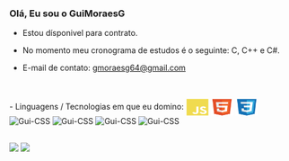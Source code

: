 ### Olá, Eu sou o GuiMoraesG

- Estou dísponivel para contrato.
- No momento meu cronograma de estudos é o seguinte: C, C++ e C#.
- E-mail de contato: gmoraesg64@gmail.com

  ##
  
<div style="display: inline_block"><br>
- Linguagens / Tecnologias em que eu domino: 
  <img align="center" alt="Gui-Js" height="30" width="40" src="https://raw.githubusercontent.com/devicons/devicon/master/icons/javascript/javascript-plain.svg">
  <img align="center" alt="Gui-HTML" height="30" width="40" src="https://raw.githubusercontent.com/devicons/devicon/master/icons/html5/html5-original.svg">
  <img align="center" alt="Gui-CSS" height="30" width="40" src="https://raw.githubusercontent.com/devicons/devicon/master/icons/css3/css3-original.svg">
  <img align="center" alt="Gui-CSS" height="30" width="40" src="https://cdn.jsdelivr.net/gh/devicons/devicon/icons/nodejs/nodejs-original.svg" />
  <img align="center" alt="Gui-CSS" height="30" width="40" src="https://cdn.jsdelivr.net/gh/devicons/devicon/icons/mysql/mysql-original-wordmark.svg" />
  <img align="center" alt="Gui-CSS" height="30" width="40" src="https://cdn.jsdelivr.net/gh/devicons/devicon/icons/mongodb/mongodb-original.svg" />
  <img  align="center" alt="Gui-CSS" height="30" width="40" src="https://cdn.jsdelivr.net/gh/devicons/devicon/icons/jquery/jquery-original.svg" />
</div>

  ##
 
<div> 
  <a href = "mailto:gmoraesg64@gmail.com"><img src="https://img.shields.io/badge/-Gmail-%23333?style=for-the-badge&logo=gmail&logoColor=white" target="_blank"></a>
  <a href="www.linkedin.com/in/guilherme-moraes-garcia-39211b287" target="_blank"><img src="https://img.shields.io/badge/-LinkedIn-%230077B5?style=for-the-badge&logo=linkedin&logoColor=white" target="_blank"></a> 
  
</div>

